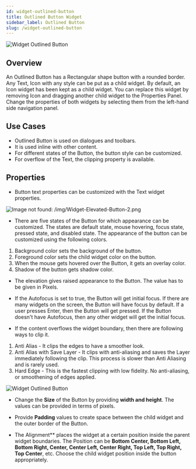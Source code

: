 ```yaml
---
id: widget-outlined-button
title: Outlined Button Widget
sidebar_label: Outlined Button
slug: /widget-outlined-button
---
```


![Widget Outlined Button](/img/Widget-Outlined-Button-1.png)

## Overview

An Outlined Button has a Rectangular shape button with a rounded border. Any Text, Icon with any style can be put as a child widget. By default, an Icon widget has been kept as a child widget. You can replace this widget by removing Icon and dragging another child widget to the Properties Panel. Change the properties of both widgets by selecting them from the left-hand side navigation panel.

##  Use Cases

* Outlined Button is used on dialogues and toolbars.
* It is used inline with other content.
* For different states of the Button, the button style can be customized.
* For overflow of the Text, the clipping property is available.

## Properties

* Button text properties can be customized with the Text widget properties.

![Image not found: /img/Widget-Elevated-Button-2.png](/img/Widget-Elevated-Button-2.png "Image not found: /img/Widget-Elevated-Button-2.png")

* There are five states of the Button for which appearance can be customized. The states are default state, mouse hovering, focus state, pressed state, and disabled state. The appearance of the button can be customized using the following colors.

1. Background color sets the background of the button. 
2. Foreground color sets the child widget color on the button. 
3. When the mouse gets hovered over the Button, it gets an overlay color. 
4. Shadow of the button gets shadow color.

* The elevation gives raised appearance to the Button. The value has to be given in Pixels.

* If the Autofocus is set to true, the Button will get initial focus. If there are many widgets on the screen, the Button will have focus by default. If a user presses Enter, then the Button will get pressed. If the Button doesn't have Autofocus, then any other widget will get the initial focus.

* If the content overflows the widget boundary, then there are following ways to clip it.

1. Anti Alias - It clips the edges to have a smoother look. 
2. Anti Alias with Save Layer - It clips with anti-aliasing and saves the Layer immediately following the clip. This process is slower than Anti Aliasing and is rarely used.
3. Hard Edge - This is the fastest clipping with low fidelity. No anti-aliasing, or smoothening of edges applied.

![Widget Outlined Button](/img/Widget-Elevated-Button-3.png)

* Change the **Size** of the Button by providing **width and height**. The values can be provided in terms of pixels.

* Provide **Padding** values to create space between the child widget and the outer border of the Button. 

* The Alignment** places the widget at a certain position inside the parent widget boundaries. The Position can be **Bottom Center, Bottom Left, Bottom Right, Center, Center Left, Center Right, Top Left, Top Right, Top Center**, etc. Choose the child widget position inside the button appropriately.